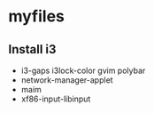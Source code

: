 # myfiles

## Install i3
* i3-gaps i3lock-color gvim polybar
* network-manager-applet
* maim
* xf86-input-libinput

